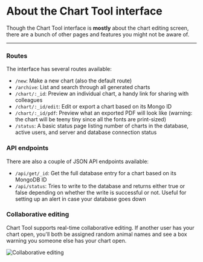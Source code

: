 # About the Chart Tool interface

Though the Chart Tool interface is **mostly** about the chart editing screen, there are a bunch of other pages and features you might not be aware of. 


----------


### Routes

The interface has several routes available:

* `/new`: Make a new chart (also the default route)
* `/archive`: List and search through all generated charts
* `/chart/:_id`: Preview an individual chart, a handy link for sharing with colleagues
* `/chart/:_id/edit`: Edit or export a chart based on its Mongo ID
* `/chart/:_id/pdf`: Preview what an exported PDF will look like (warning: the chart will be teeny tiny since all the fonts are print-sized)
* `/status`: A basic status page listing number of charts in the database, active users, and server and database connection status


### API endpoints

There are also a couple of JSON API endpoints available:

* `/api/get/_id`: Get the full database entry for a chart based on its MongoDB ID
* `/api/status`: Tries to write to the database and returns either true or false depending on whether the write is successful or not. Useful for setting up an alert in case your database goes down


### Collaborative editing

Chart Tool supports real-time collaborative editing. If another user has your chart open, you'll both be assigned random animal names and see a box warning you someone else has your chart open.

![Collaborative editing](http://i.imgur.com/IEkGTOE.jpg)

